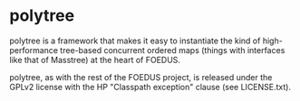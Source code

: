 # polytree

polytree is a framework that makes it easy to
instantiate the kind of high-performance tree-based
concurrent ordered maps (things with interfaces
like that of Masstree) at the heart of FOEDUS.

polytree, as with the rest of the FOEDUS project,
is released under the GPLv2 license with the HP
"Classpath exception" clause (see LICENSE.txt).
